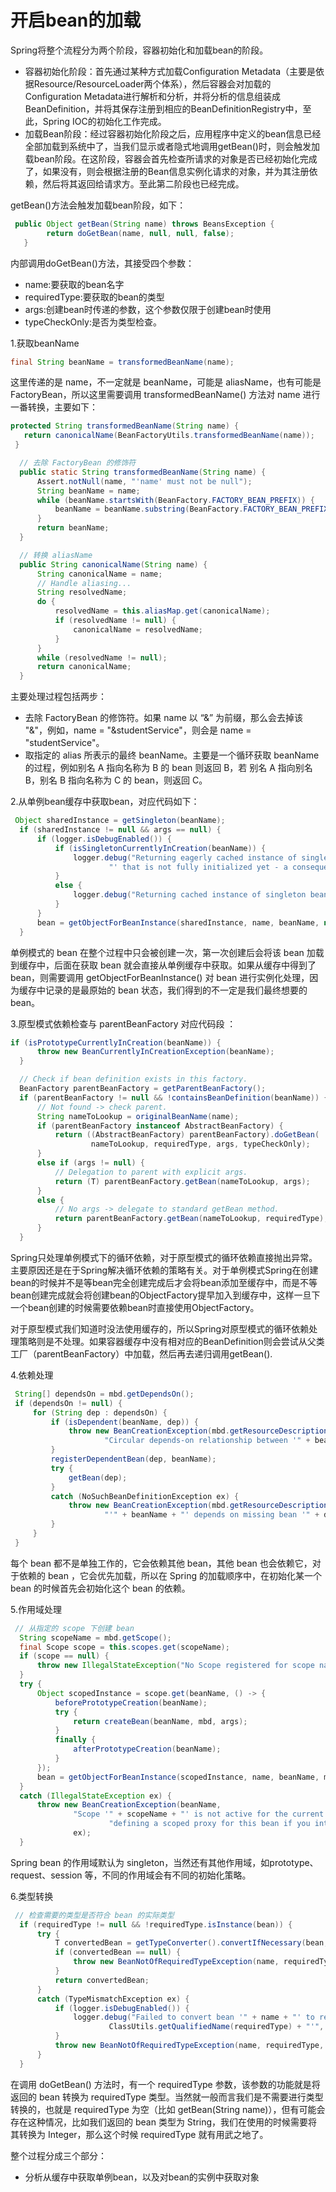 # 开启bean的加载
Spring将整个流程分为两个阶段，容器初始化和加载bean的阶段。
- 容器初始化阶段：首先通过某种方式加载Configuration Metadata（主要是依据Resource/ResourceLoader两个体系），然后容器会对加载的Configuration Metadata进行解析和分析，并将分析的信息组装成BeanDefinition，并将其保存注册到相应的BeanDefinitionRegistry中，至此，Spring IOC的初始化工作完成。
- 加载Bean阶段：经过容器初始化阶段之后，应用程序中定义的bean信息已经全部加载到系统中了，当我们显示或者隐式地调用getBean()时，则会触发加载bean阶段。在这阶段，容器会首先检查所请求的对象是否已经初始化完成了，如果没有，则会根据注册的Bean信息实例化请求的对象，并为其注册依赖，然后将其返回给请求方。至此第二阶段也已经完成。

getBean()方法会触发加载bean阶段，如下：
```java
 public Object getBean(String name) throws BeansException {
        return doGetBean(name, null, null, false);
   }
```
内部调用doGetBean()方法，其接受四个参数：
- name:要获取的bean名字
- requiredType:要获取的bean的类型
- args:创建bean时传递的参数，这个参数仅限于创建bean时使用
- typeCheckOnly:是否为类型检查。

1.获取beanName
```java
final String beanName = transformedBeanName(name);
```
这里传递的是 name，不一定就是 beanName，可能是 aliasName，也有可能是 FactoryBean，所以这里需要调用 transformedBeanName() 方法对 name 进行一番转换，主要如下： 
```java
protected String transformedBeanName(String name) {
   return canonicalName(BeanFactoryUtils.transformedBeanName(name));
 }

  // 去除 FactoryBean 的修饰符
  public static String transformedBeanName(String name) {
      Assert.notNull(name, "'name' must not be null");
      String beanName = name;
      while (beanName.startsWith(BeanFactory.FACTORY_BEAN_PREFIX)) {
          beanName = beanName.substring(BeanFactory.FACTORY_BEAN_PREFIX.length());
      }
      return beanName;
  }

  // 转换 aliasName
  public String canonicalName(String name) {
      String canonicalName = name;
      // Handle aliasing...
      String resolvedName;
      do {
          resolvedName = this.aliasMap.get(canonicalName);
          if (resolvedName != null) {
              canonicalName = resolvedName;
          }
      }
      while (resolvedName != null);
      return canonicalName;
  }
```
主要处理过程包括两步： 
- 去除 FactoryBean 的修饰符。如果 name 以 “&” 为前缀，那么会去掉该 "&"，例如，name = "&studentService"，则会是 name = "studentService"。
- 取指定的 alias 所表示的最终 beanName。主要是一个循环获取 beanName 的过程，例如别名 A 指向名称为 B 的 bean 则返回 B，若 别名 A 指向别名 B，别名 B 指向名称为 C 的 bean，则返回 C。

2.从单例bean缓存中获取bean，对应代码如下：
```java
 Object sharedInstance = getSingleton(beanName);
  if (sharedInstance != null && args == null) {
      if (logger.isDebugEnabled()) {
          if (isSingletonCurrentlyInCreation(beanName)) {
              logger.debug("Returning eagerly cached instance of singleton bean '" + beanName +
                      "' that is not fully initialized yet - a consequence of a circular reference");
          }
          else {
              logger.debug("Returning cached instance of singleton bean '" + beanName + "'");
          }
      }
      bean = getObjectForBeanInstance(sharedInstance, name, beanName, null);
  }
```
单例模式的 bean 在整个过程中只会被创建一次，第一次创建后会将该 bean 加载到缓存中，后面在获取 bean 就会直接从单例缓存中获取。如果从缓存中得到了 bean，则需要调用 getObjectForBeanInstance() 对 bean 进行实例化处理，因为缓存中记录的是最原始的 bean 状态，我们得到的不一定是我们最终想要的 bean。 

3.原型模式依赖检查与 parentBeanFactory 对应代码段 ：
```java
if (isPrototypeCurrentlyInCreation(beanName)) {
      throw new BeanCurrentlyInCreationException(beanName);
  }

  // Check if bean definition exists in this factory.
  BeanFactory parentBeanFactory = getParentBeanFactory();
  if (parentBeanFactory != null && !containsBeanDefinition(beanName)) {
      // Not found -> check parent.
      String nameToLookup = originalBeanName(name);
      if (parentBeanFactory instanceof AbstractBeanFactory) {
          return ((AbstractBeanFactory) parentBeanFactory).doGetBean(
                  nameToLookup, requiredType, args, typeCheckOnly);
      }
      else if (args != null) {
          // Delegation to parent with explicit args.
          return (T) parentBeanFactory.getBean(nameToLookup, args);
      }
      else {
          // No args -> delegate to standard getBean method.
          return parentBeanFactory.getBean(nameToLookup, requiredType);
      }
  }
```
Spring只处理单例模式下的循环依赖，对于原型模式的循环依赖直接抛出异常。主要原因还是在于Spring解决循环依赖的策略有关。对于单例模式Spring在创建bean的时候并不是等bean完全创建完成后才会将bean添加至缓存中，而是不等bean创建完成就会将创建bean的ObjectFactory提早加入到缓存中，这样一旦下一个bean创建的时候需要依赖bean时直接使用ObjectFactory。

对于原型模式我们知道时没法使用缓存的，所以Spring对原型模式的循环依赖处理策略则是不处理。如果容器缓存中没有相对应的BeanDefinition则会尝试从父类工厂（parentBeanFactory）中加载，然后再去递归调用getBean().

4.依赖处理
```java
 String[] dependsOn = mbd.getDependsOn();
 if (dependsOn != null) {
     for (String dep : dependsOn) {
         if (isDependent(beanName, dep)) {
             throw new BeanCreationException(mbd.getResourceDescription(), beanName,
                     "Circular depends-on relationship between '" + beanName + "' and '" + dep + "'");
         }
         registerDependentBean(dep, beanName);
         try {
             getBean(dep);
         }
         catch (NoSuchBeanDefinitionException ex) {
             throw new BeanCreationException(mbd.getResourceDescription(), beanName,
                     "'" + beanName + "' depends on missing bean '" + dep + "'", ex);
         }
     }
 }
```
每个 bean 都不是单独工作的，它会依赖其他 bean，其他 bean 也会依赖它，对于依赖的 bean ，它会优先加载，所以在 Spring 的加载顺序中，在初始化某一个 bean 的时候首先会初始化这个 bean 的依赖。

5.作用域处理
```java
 // 从指定的 scope 下创建 bean
  String scopeName = mbd.getScope();
  final Scope scope = this.scopes.get(scopeName);
  if (scope == null) {
      throw new IllegalStateException("No Scope registered for scope name '" + scopeName + "'");
  }
  try {
      Object scopedInstance = scope.get(beanName, () -> {
          beforePrototypeCreation(beanName);
          try {
              return createBean(beanName, mbd, args);
          }
          finally {
              afterPrototypeCreation(beanName);
          }
      });
      bean = getObjectForBeanInstance(scopedInstance, name, beanName, mbd);
  }
  catch (IllegalStateException ex) {
      throw new BeanCreationException(beanName,
              "Scope '" + scopeName + "' is not active for the current thread; consider " +
                      "defining a scoped proxy for this bean if you intend to refer to it from a singleton",
              ex);
  }
```
Spring bean 的作用域默认为 singleton，当然还有其他作用域，如prototype、request、session 等，不同的作用域会有不同的初始化策略。

6.类型转换
```java
 // 检查需要的类型是否符合 bean 的实际类型
  if (requiredType != null && !requiredType.isInstance(bean)) {
      try {
          T convertedBean = getTypeConverter().convertIfNecessary(bean, requiredType);
          if (convertedBean == null) {
              throw new BeanNotOfRequiredTypeException(name, requiredType, bean.getClass());
          }
          return convertedBean;
      }
      catch (TypeMismatchException ex) {
          if (logger.isDebugEnabled()) {
              logger.debug("Failed to convert bean '" + name + "' to required type '" +
                      ClassUtils.getQualifiedName(requiredType) + "'", ex);
          }
          throw new BeanNotOfRequiredTypeException(name, requiredType, bean.getClass());
      }
  }
```
在调用 doGetBean() 方法时，有一个 requiredType 参数，该参数的功能就是将返回的 bean 转换为 requiredType 类型。当然就一般而言我们是不需要进行类型转换的，也就是 requiredType 为空（比如 getBean(String name)），但有可能会存在这种情况，比如我们返回的 bean 类型为 String，我们在使用的时候需要将其转换为 Integer，那么这个时候 requiredType 就有用武之地了。

整个过程分成三个部分：
- 分析从缓存中获取单例bean，以及对bean的实例中获取对象
